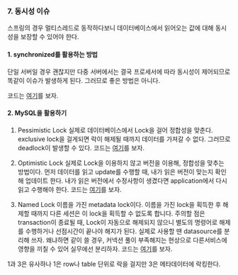 ### 7. 동시성 이슈

스프링의 경우 멀티스레드로 동작하다보니 데이터베이스에서 읽어오는 값에 대해 동시성을 보장할 수 있어야 한다.

#### 1. synchronized를 활용하는 방법

단일 서버일 경우 괜찮지만 다중 서버에서는 결국 프로세서에 따라 동시성이 제어되므로 똑같이 이슈가 발생하게 된다. 그러므로 좋은 방법은 아니다.

코드는 [여기](/%EC%BD%94%EB%93%9C%20%EC%97%B0%EC%8A%B5%EC%9E%A5/%EB%8F%99%EC%8B%9C%EC%84%B1%20%EC%9D%B4%EC%8A%88/synchronized/Stock/)를 보자.

#### 2. MySQL을 활용하기

1. Pessimistic Lock 
    실제로 데이터베이스에서 Lock을 걸어 정합성을 맞춘다. exclusive lock을 걸게되면 락이 해제될 때까지 데이터를 가져갈 수 없다. 그러므로 deadlock이 발생할 수 있다. 
    코드는 [여기](/%EC%BD%94%EB%93%9C%20%EC%97%B0%EC%8A%B5%EC%9E%A5/%EB%8F%99%EC%8B%9C%EC%84%B1%20%EC%9D%B4%EC%8A%88/pessimistic_lock/Stock/)를 보자.

2. Optimistic Lock
    실제로 Lock을 이용하지 않고 버전을 이용해, 정합성을 맞추는 방법이다. 먼저 데이터를 읽고 update를 수행할 때, 내가 읽은 버전이 맞는지 확인해 업데이트 한다. 내가 읽은 버전에서 수정사항이 생겼다면 application에서 다시 읽고 수행해야 한다. 코드는 [여기](/%EC%BD%94%EB%93%9C%20%EC%97%B0%EC%8A%B5%EC%9E%A5/%EB%8F%99%EC%8B%9C%EC%84%B1%20%EC%9D%B4%EC%8A%88/optimistic_lock/Stock/)를 보자.

3. Named Lock
    이름을 가진 metadata lock이다. 이름을 가진 lock을 획득한 후 해제할 때까지 다른 세션은 이 lock을 획득할 수 없도록 합니다. 주의할 점은 transaction이 종료될 때, Lock이 자동으로 해제되지 않으니 별도의 명령어로 해제를 수행하거나 선점시간이 끝나야 해지가 된다. 실제로 사용할 땐 datasource를 분리해 쓰자. 왜냐하면 같이 쓸 경우, 커넥션 풀이 부족해지는 현상으로 다른서비스에 영향을 끼칠 수 있어 실무에선 분리하자. 코드는 [여기](/%EC%BD%94%EB%93%9C%20%EC%97%B0%EC%8A%B5%EC%9E%A5/%EB%8F%99%EC%8B%9C%EC%84%B1%20%EC%9D%B4%EC%8A%88/named_lock/Stock/)를 보자.

1과 3은 유사하나 1은 row나 table 단위로 락을 걸지만 3은 메타데이터에 락킹한다.


